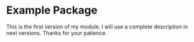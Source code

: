 # Example Package

This is the first version of my module. I will use a complete description in next versions.
Thanks for your patience.